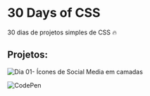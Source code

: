 # 30 Days of CSS 
30 dias de projetos simples de CSS :fire:

## Projetos:

![Dia 01- Ícones de Social Media em camadas](https://github.com/fabiola-a9/30DaysofCSS/tree/main/Dia01)

![CodePen](https://codepen.io/fabi_ladeira/pen/wvjaoMw)
